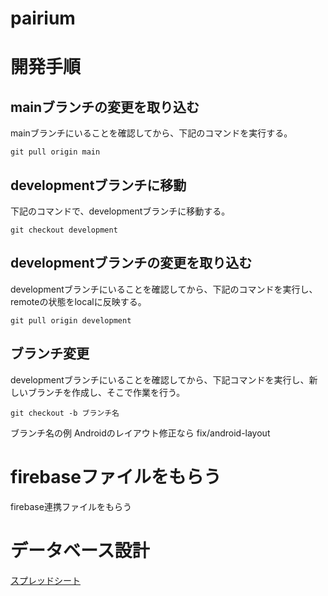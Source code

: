 # pairium

# 開発手順
## mainブランチの変更を取り込む
mainブランチにいることを確認してから、下記のコマンドを実行する。
```
git pull origin main
```

## developmentブランチに移動
下記のコマンドで、developmentブランチに移動する。
```
git checkout development
```

## developmentブランチの変更を取り込む
developmentブランチにいることを確認してから、下記のコマンドを実行し、remoteの状態をlocalに反映する。
```
git pull origin development
```

## ブランチ変更
developmentブランチにいることを確認してから、下記コマンドを実行し、新しいブランチを作成し、そこで作業を行う。
```
git checkout -b ブランチ名
```
ブランチ名の例
Androidのレイアウト修正なら
fix/android-layout

# firebaseファイルをもらう
firebase連携ファイルをもらう

# データベース設計
[スプレッドシート](https://docs.google.com/spreadsheets/d/1ZBetK7beXLwCXxTZh8YPdbwQPvq-PXV17RRlyFay9_s/edit#gid=1093654298 "データベース設計")